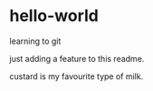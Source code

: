 # hello-world
learning to git

just adding a feature to this readme. 

custard is my favourite type of milk. 
